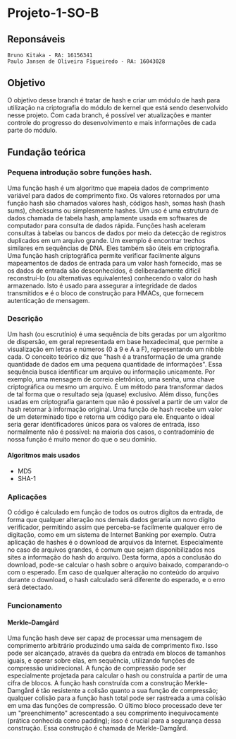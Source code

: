 # Projeto-1-SO-B

## Reponsáveis
~~~
Bruno Kitaka - RA: 16156341
Paulo Jansen de Oliveira Figueiredo - RA: 16043028
~~~

## Objetivo

O objetivo desse branch é tratar de hash e criar um módulo de hash para utilização na criptografia do módulo de kernel que está sendo desenvolvido nesse projeto. Com cada branch, é possível ver atualizações e manter controle do progresso do desenvolvimento e mais informações de cada parte do módulo.

## Fundação teórica

### Pequena introdução sobre funções hash.

Uma função hash é um algoritmo que mapeia dados de comprimento variável para dados de comprimento fixo. Os valores retornados por uma função hash são chamados valores hash, códigos hash, somas hash (hash sums), checksums ou simplesmente hashes. Um uso é uma estrutura de dados chamada de tabela hash, amplamente usada em softwares de computador para consulta de dados rápida.
Funções hash aceleram consultas à tabelas ou bancos de dados por meio da detecção de registros duplicados em um arquivo grande. Um exemplo é encontrar trechos similares em sequências de DNA. Eles também são úteis em criptografia. Uma função hash criptográfica permite verificar facilmente alguns mapeamentos de dados de entrada para um valor hash fornecido, mas se os dados de entrada são desconhecidos, é deliberadamente difícil reconstruí-lo (ou alternativas equivalentes) conhecendo o valor do hash armazenado. Isto é usado para assegurar a integridade de dados transmitidos e é o bloco de construção para HMACs, que fornecem autenticação de mensagem.

### Descrição

Um hash (ou escrutínio) é uma sequência de bits geradas por um algoritmo de dispersão, em geral representada em base hexadecimal, que permite a visualização em letras e números (0 a 9 e A a F), representando um nibble cada. O conceito teórico diz que "hash é a transformação de uma grande quantidade de dados em uma pequena quantidade de informações".
Essa sequência busca identificar um arquivo ou informação unicamente. Por exemplo, uma mensagem de correio eletrônico, uma senha, uma chave criptográfica ou mesmo um arquivo. É um método para transformar dados de tal forma que o resultado seja (quase) exclusivo. Além disso, funções usadas em criptografia garantem que não é possível a partir de um valor de hash retornar à informação original.
Uma função de hash recebe um valor de um determinado tipo e retorna um código para ele. Enquanto o ideal seria gerar identificadores únicos para os valores de entrada, isso normalmente não é possível: na maioria dos casos, o contradomínio de nossa função é muito menor do que o seu domínio.

#### Algoritmos mais usados

* MD5
* SHA-1

### Aplicações
O código é calculado em função de todos os outros digítos da entrada, de forma que qualquer alteração nos demais dados geraria um novo dígito verificador, permitindo assim que perceba-se facilmente qualquer erro de digitação, como em um sistema de Internet Banking por exemplo.
Outra aplicação de hashes é o download de arquivos da Internet. Especialmente no caso de arquivos grandes, é comum que sejam disponibilizados nos sites a informação do hash do arquivo. Desta forma, após a conclusão do download, pode-se calcular o hash sobre o arquivo baixado, comparando-o com o esperado. Em caso de qualquer alteração no conteúdo do arquivo durante o download, o hash calculado será diferente do esperado, e o erro será detectado.

### Funcionamento

#### Merkle–Damgård

Uma função hash deve ser capaz de processar uma mensagem de comprimento arbitrário produzindo uma saída de comprimento fixo. Isso pode ser alcançado, através da quebra da entrada em blocos de tamanhos iguais, e operar sobre elas, em sequência, utilizando funções de compressão unidirecional. A função de compressão pode ser especialmente projetada para calcular o hash ou construída a partir de uma cifra de blocos. A função hash construída com a construção Merkle-Damgård é tão resistente a colisão quanto a sua função de compressão; qualquer colisão para a função hash total pode ser rastreada a uma colisão em uma das funções de compressão.
O último bloco processado deve ter um "preenchimento" acrescentado a seu comprimento inequivocamente (prática conhecida como padding); isso é crucial para a segurança dessa construção. Essa construção é chamada de Merkle-Damgård.
